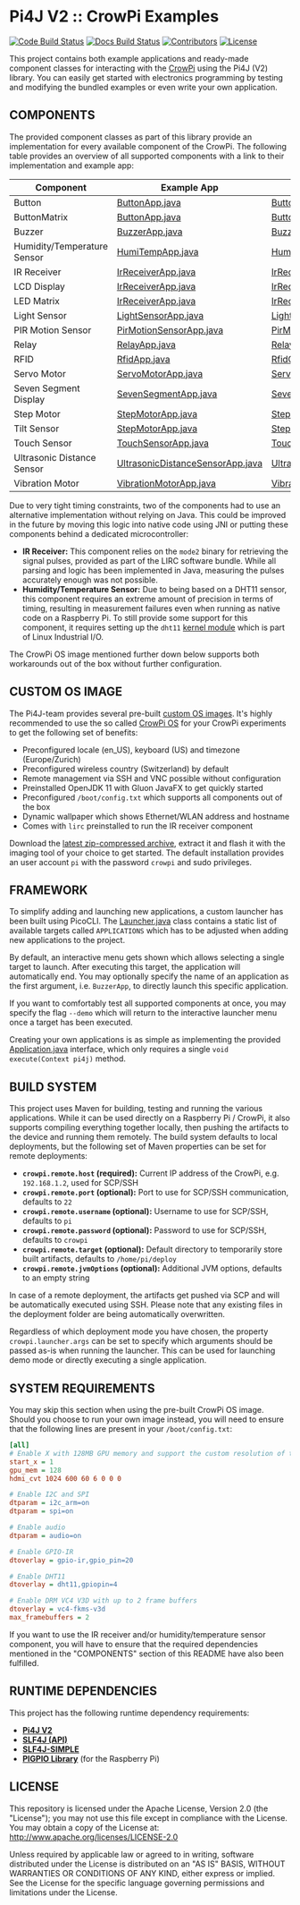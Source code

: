 # Pi4J V2 :: CrowPi Examples

[![Code Build Status](https://img.shields.io/github/workflow/status/Pi4J/pi4j-example-crowpi/CrowPi%20CI?label=code)](https://github.com/Pi4J/pi4j-example-crowpi/actions/workflows/crowpi.yml)
[![Docs Build Status](https://img.shields.io/github/checks-status/Pi4J/pi4j-example-crowpi/gh-pages?label=docs)](https://pi4j.com/pi4j-example-crowpi/)
[![Contributors](https://img.shields.io/github/contributors/Pi4J/pi4j-example-crowpi)](https://github.com/ppmathis/fhnw-crowpi/graphs/contributors)
[![License](https://img.shields.io/github/license/Pi4J/pi4j-example-crowpi)](https://github.com/Pi4J/pi4j-example-crowpi/blob/main/LICENSE)

This project contains both example applications and ready-made component classes for interacting with the
[CrowPi](https://www.elecrow.com/crowpi-compact-raspberry-pi-educational-kit.html) using the Pi4J (V2) library. You can easily get started
with electronics programming by testing and modifying the bundled examples or even write your own application.

## COMPONENTS

The provided component classes as part of this library provide an implementation for every available component of the CrowPi. The following
table provides an overview of all supported components with a link to their implementation and example app:

| **Component** | **Example App** | **Implementation** |
|---|---|---|
| Button | [ButtonApp.java](src/main/java/com/pi4j/crowpi/applications/ButtonApp.java) | [ButtonComponent.java](src/main/java/com/pi4j/crowpi/components/ButtonComponent.java) |
| ButtonMatrix | [ButtonApp.java](src/main/java/com/pi4j/crowpi/applications/ButtonApp.java) | [ButtonComponent.java](src/main/java/com/pi4j/crowpi/components/ButtonMatrixComponent.java) |
| Buzzer | [BuzzerApp.java](src/main/java/com/pi4j/crowpi/applications/BuzzerApp.java) | [BuzzerComponent.java](src/main/java/com/pi4j/crowpi/components/BuzzerComponent.java) |
| Humidity/Temperature Sensor | [HumiTempApp.java](src/main/java/com/pi4j/crowpi/applications/HumiTempApp.java) | [HumiTempComponent.java](src/main/java/com/pi4j/crowpi/components/HumiTempComponent.java) |
| IR Receiver | [IrReceiverApp.java](src/main/java/com/pi4j/crowpi/applications/IrReceiverApp.java) | [IrReceiverComponent.java](src/main/java/com/pi4j/crowpi/components/IrReceiverComponent.java) |
| LCD Display | [IrReceiverApp.java](src/main/java/com/pi4j/crowpi/applications/IrReceiverApp.java) | [IrReceiverComponent.java](src/main/java/com/pi4j/crowpi/components/LcdDisplayComponent.java) |
| LED Matrix | [IrReceiverApp.java](src/main/java/com/pi4j/crowpi/applications/IrReceiverApp.java) | [IrReceiverComponent.java](src/main/java/com/pi4j/crowpi/components/LcdDisplayComponent.java) |
| Light Sensor | [LightSensorApp.java](src/main/java/com/pi4j/crowpi/applications/LightSensorApp.java) | [LightSensorComponent.java](src/main/java/com/pi4j/crowpi/components/LightSensorComponent.java) |
| PIR Motion Sensor | [PirMotionSensorApp.java](src/main/java/com/pi4j/crowpi/applications/PirMotionSensorApp.java) | [PirMotionSensorComponent.java](src/main/java/com/pi4j/crowpi/components/PirMotionSensorComponent.java) |
| Relay | [RelayApp.java](src/main/java/com/pi4j/crowpi/applications/RelayApp.java) | [RelayComponent.java](src/main/java/com/pi4j/crowpi/components/RelayComponent.java) |
| RFID | [RfidApp.java](src/main/java/com/pi4j/crowpi/applications/RfidApp.java) | [RfidComponent.java](src/main/java/com/pi4j/crowpi/components/RfidComponent.java) |
| Servo Motor | [ServoMotorApp.java](src/main/java/com/pi4j/crowpi/applications/ServoMotorApp.java) | [ServoMotorComponent.java](src/main/java/com/pi4j/crowpi/components/ServoMotorComponent.java) |
| Seven Segment Display | [SevenSegmentApp.java](src/main/java/com/pi4j/crowpi/applications/SevenSegmentApp.java) | [SevenSegmentComponent.java](src/main/java/com/pi4j/crowpi/components/SevenSegmentComponent.java) |
| Step Motor | [StepMotorApp.java](src/main/java/com/pi4j/crowpi/applications/StepMotorApp.java) | [StepMotorComponent.java](src/main/java/com/pi4j/crowpi/components/StepMotorComponent.java) |
| Tilt Sensor | [StepMotorApp.java](src/main/java/com/pi4j/crowpi/applications/StepMotorApp.java) | [StepMotorComponent.java](src/main/java/com/pi4j/crowpi/components/TiltSensorComponent.java) |
| Touch Sensor | [TouchSensorApp.java](src/main/java/com/pi4j/crowpi/applications/TouchSensorApp.java) | [TouchSensorComponent.java](src/main/java/com/pi4j/crowpi/components/TouchSensorComponent.java) |
| Ultrasonic Distance Sensor | [UltrasonicDistanceSensorApp.java](src/main/java/com/pi4j/crowpi/applications/UltrasonicDistanceSensorApp.java) | [UltrasonicDistanceSensorComponent.java](src/main/java/com/pi4j/crowpi/components/UltrasonicDistanceSensorComponent.java) |
| Vibration Motor | [VibrationMotorApp.java](src/main/java/com/pi4j/crowpi/applications/VibrationMotorApp.java) | [VibrationMotorComponent.java](src/main/java/com/pi4j/crowpi/components/VibrationMotorComponent.java) |

Due to very tight timing constraints, two of the components had to use an alternative implementation without relying on Java. This could be
improved in the future by moving this logic into native code using JNI or putting these components behind a dedicated microcontroller:

- **IR Receiver:** This component relies on the `mode2` binary for retrieving the signal pulses, provided as part of the LIRC software
  bundle. While all parsing and logic has been implemented in Java, measuring the pulses accurately enough was not possible.
- **Humidity/Temperature Sensor:** Due to being based on a DHT11 sensor, this component requires an extreme amount of precision in terms of
  timing, resulting in measurement failures even when running as native code on a Raspberry Pi. To still provide some support for this
  component, it requires setting up the `dht11` [kernel module](https://github.com/torvalds/linux/blob/master/drivers/iio/humidity/dht11.c)
  which is part of Linux Industrial I/O.

The CrowPi OS image mentioned further down below supports both workarounds out of the box without further configuration.

## CUSTOM OS IMAGE

The Pi4J-team provides several pre-built [custom OS images](https://github.com/Pi4J/pi4j-os). It's highly recommended to use the so called [CrowPi OS](https://pi4j-download.com/main-crowpi.img.zip) for your CrowPi experiments to get the following set of benefits:

- Preconfigured locale (en_US), keyboard (US) and timezone (Europe/Zurich)
- Preconfigured wireless country (Switzerland) by default
- Remote management via SSH and VNC possible without configuration
- Preinstalled OpenJDK 11 with Gluon JavaFX to get quickly started
- Preconfigured `/boot/config.txt` which supports all components out of the box
- Dynamic wallpaper which shows Ethernet/WLAN address and hostname
- Comes with `lirc` preinstalled to run the IR receiver component

Download the [latest zip-compressed archive](https://pi4j-download.com/latest.php?flavor=crowpi), extract it and flash it with the imaging tool of your choice to get started.
The default installation provides an user account `pi` with the password `crowpi` and sudo privileges.

## FRAMEWORK

To simplify adding and launching new applications, a custom launcher has been built using PicoCLI.
The [Launcher.java](src/main/java/com/pi4j/crowpi/Launcher.java)
class contains a static list of available targets called `APPLICATIONS` which has to be adjusted when adding new applications to the
project.

By default, an interactive menu gets shown which allows selecting a single target to launch. After executing this target, the application
will automatically end. You may optionally specify the name of an application as the first argument, i.e. `BuzzerApp`, to directly launch
this specific application.

If you want to comfortably test all supported components at once, you may specify the flag `--demo` which will return to the interactive
launcher menu once a target has been executed.

Creating your own applications is as simple as implementing the provided [Application.java](src/main/java/com/pi4j/crowpi/Application.java)
interface, which only requires a single `void execute(Context pi4j)` method.

## BUILD SYSTEM

This project uses Maven for building, testing and running the various applications. While it can be used directly on a Raspberry Pi /
CrowPi, it also supports compiling everything together locally, then pushing the artifacts to the device and running them remotely. The
build system defaults to local deployments, but the following set of Maven properties can be set for remote deployments:

- **`crowpi.remote.host` (required):** Current IP address of the CrowPi, e.g. `192.168.1.2`, used for SCP/SSH
- **`crowpi.remote.port` (optional):** Port to use for SCP/SSH communication, defaults to `22`
- **`crowpi.remote.username` (optional):** Username to use for SCP/SSH, defaults to `pi`
- **`crowpi.remote.password` (optional):** Password to use for SCP/SSH, defaults to `crowpi`
- **`crowpi.remote.target` (optional):** Default directory to temporarily store built artifacts, defaults to `/home/pi/deploy`
- **`crowpi.remote.jvmOptions` (optional):** Additional JVM options, defaults to an empty string

In case of a remote deployment, the artifacts get pushed via SCP and will be automatically executed using SSH. Please note that any existing
files in the deployment folder are being automatically overwritten.

Regardless of which deployment mode you have chosen, the property `crowpi.launcher.args` can be set to specify which arguments should be
passed as-is when running the launcher. This can be used for launching demo mode or directly executing a single application.

## SYSTEM REQUIREMENTS

You may skip this section when using the pre-built CrowPi OS image. Should you choose to run your own image instead, you will need to ensure
that the following lines are present in your `/boot/config.txt`:

```ini
[all]
# Enable X with 128MB GPU memory and support the custom resolution of the CrowPi LCD panel
start_x = 1
gpu_mem = 128
hdmi_cvt 1024 600 60 6 0 0 0

# Enable I2C and SPI
dtparam = i2c_arm=on
dtparam = spi=on

# Enable audio
dtparam = audio=on

# Enable GPIO-IR
dtoverlay = gpio-ir,gpio_pin=20

# Enable DHT11
dtoverlay = dht11,gpiopin=4

# Enable DRM VC4 V3D with up to 2 frame buffers
dtoverlay = vc4-fkms-v3d
max_framebuffers = 2
```

If you want to use the IR receiver and/or humidity/temperature sensor component, you will have to ensure that the required dependencies
mentioned in the "COMPONENTS" section of this README have also been fulfilled.

## RUNTIME DEPENDENCIES

This project has the following runtime dependency requirements:

- [**Pi4J V2**](https://pi4j.com/)
- [**SLF4J (API)**](https://www.slf4j.org/)
- [**SLF4J-SIMPLE**](https://www.slf4j.org/)
- [**PIGPIO Library**](http://abyz.me.uk/rpi/pigpio) (for the Raspberry Pi)

## LICENSE

This repository is licensed under the Apache License, Version 2.0 (the "License"); you may not use this file except in compliance with the
License. You may obtain a copy of the License at: http://www.apache.org/licenses/LICENSE-2.0

Unless required by applicable law or agreed to in writing, software distributed under the License is distributed on an "AS IS" BASIS,
WITHOUT WARRANTIES OR CONDITIONS OF ANY KIND, either express or implied. See the License for the specific language governing permissions and
limitations under the License.
